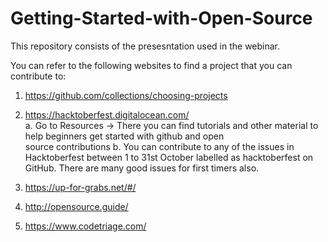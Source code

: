 # Getting-Started-with-Open-Source
This repository consists of the presesntation used in the webinar.

You can refer to the following websites to find a project that you can contribute to:
1. https://github.com/collections/choosing-projects
2. https://hacktoberfest.digitalocean.com/   
    a.  Go to Resources -> There you can find tutorials and other material to help beginners get started with github and open         
        source contributions
    b.  You can contribute to any of the issues in Hacktoberfest between 1 to 31st October labelled as hacktoberfest on GitHub.
        There are many good issues for first timers also.
    
3. https://up-for-grabs.net/#/
4. http://opensource.guide/
5. https://www.codetriage.com/
